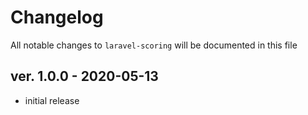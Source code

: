 # Changelog

All notable changes to `laravel-scoring` will be documented in this file

## ver. 1.0.0 - 2020-05-13

- initial release

